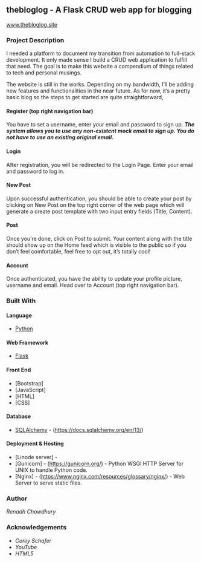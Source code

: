 ## thebloglog - A Flask CRUD web app for blogging

www.thebloglog.site

### Project Description

I needed a platform to document my transition from automation to full-stack development. It only made sense I build a CRUD web application to fulfill that need.
The goal is to make this website a compendium of things related to tech and personal musings. 

The website is still in the works. Depending on my bandwidth, I’ll be adding new features and functionalities in the near future. As for now, it’s a pretty basic blog so the steps to get started are quite straightforward,

#### Register (top right navigation bar)
You have to set a username, enter your email and password to sign up. **_The system allows you to use any non-existent mock email to sign up. You do not have to use an existing original email._**

#### Login
After registration, you will be redirected to the Login Page. Enter your email and password to log in.

#### New Post
Upon successful authentication, you should be able to create your post by clicking on New Post on the top right corner of the web page which will generate a create post template with two input entry fields (Title, Content).

#### Post
Once you’re done, click on Post to submit. Your content along with the title should show up on the Home feed which is visible to the public so if you don’t feel comfortable, feel free to opt out, it’s totally cool!

#### Account
Once authenticated, you have the ability to update your profile picture, username and email. Head over to Account (top right navigation bar).


### Built With

####  Language

- [Python](https://www.python.org/doc/)

####  Web Framework

- [Flask](https://flask.palletsprojects.com/en/1.1.x/)

####  Front End
- [Bootstrap]
- [JavaScript] 
- [HTML]
- [CSS]

####  Database

- [SQLAlchemy](SQLite) - (https://docs.sqlalchemy.org/en/13/)

####  Deployment & Hosting

- [Linode server] - 
- [Gunicorn] - (https://gunicorn.org/) - Python WSGI HTTP Server for UNIX to handle Python code.
- [Nginx] - (https://www.nginx.com/resources/glossary/nginx/) - Web Server to serve static files.

### Author
*Renadh Chowdhury*

### Acknowledgements
- _Corey Schafer_
- _YouTube_
- _HTML5_

